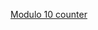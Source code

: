 [Modulo 10
counter](http://www.falstad.com/circuit/circuitjs.html?cct=$+1+0.000005+10.20027730826997+50+5+43%0A155+160+160+224+160+2+5%0A155+320+160+352+160+2+0%0A155+480+160+528+160+2+0%0A155+640+160+672+160+2+0%0Aw+256+224+288+224+0%0Aw+288+224+288+192+0%0Aw+288+192+320+192+0%0Aw+288+192+288+112+0%0Aw+288+112+160+112+0%0Aw+160+112+160+160+0%0Aw+416+224+448+224+0%0Aw+448+224+448+192+0%0Aw+448+192+480+192+0%0Aw+448+192+448+112+0%0Aw+448+112+320+112+0%0Aw+320+112+320+160+0%0Aw+576+224+608+224+0%0Aw+608+224+608+192+0%0Aw+608+192+640+192+0%0Aw+608+192+608+112+0%0Aw+608+112+480+112+0%0Aw+480+112+480+160+0%0Aw+736+224+768+224+0%0Aw+768+224+768+112+0%0Aw+768+112+640+112+0%0Aw+640+112+640+160+0%0AR+160+192+96+192+1+2+100+2.5+2.5+0+0.5%0A162+416+160+416+400+3+old-default-led+1+0+0+0.01%0A162+576+160+576+400+3+old-default-led+1+0+0+0.01%0A162+736+160+736+400+3+old-default-led+1+0+0+0.01%0Ar+256+400+256+480+0+330%0Ar+416+400+416+480+0+330%0Ar+576+400+576+480+0+330%0Ar+736+400+736+480+0+330%0Aw+256+480+416+480+0%0Aw+416+480+512+480+0%0Aw+512+480+576+480+0%0Aw+576+480+736+480+0%0Ag+512+480+512+528+0%0Aw+640+224+640+352+0%0Aw+480+224+480+352+0%0Aw+640+352+480+352+0%0Aw+320+224+320+352+0%0Aw+480+352+320+352+0%0Aw+160+224+160+352+0%0Aw+320+352+160+352+0%0Aw+160+352+128+352+0%0A150+32+352+128+352+0+2+0+5%0Aw+32+336+32+48+0%0Aw+32+48+416+48+0%0Aw+32+368+0+368+0%0Aw+0+368+0+16+0%0Aw+0+16+576+16+0%0Aw+416+48+416+160+0%0Aw+736+160+736+16+0%0Aw+736+16+576+16+0%0Ax+287+-14+559+-11+4+24+MODULO%5Cs10%5CsCOUNTER%0A)
